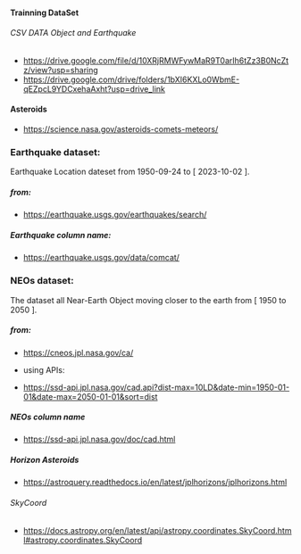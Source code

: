 #### Trainning DataSet
###### CSV DATA Object and Earthquake
- https://drive.google.com/file/d/10XRjRMWFywMaR9T0arIh6tZz3B0NcZtz/view?usp=sharing
- https://drive.google.com/drive/folders/1bXI6KXLo0WbmE-qEZpcL9YDCxehaAxht?usp=drive_link

#### Asteroids
- https://science.nasa.gov/asteroids-comets-meteors/

### Earthquake dataset: 
Earthquake Location dateset from 1950-09-24 to [ 2023-10-02 ].
##### from:
- https://earthquake.usgs.gov/earthquakes/search/

##### Earthquake column name:
- https://earthquake.usgs.gov/data/comcat/



### NEOs dataset:
The dataset all Near-Earth Object moving closer to the earth from [ 1950 to 2050 ].
##### from:
- https://cneos.jpl.nasa.gov/ca/

- using APIs:
- https://ssd-api.jpl.nasa.gov/cad.api?dist-max=10LD&date-min=1950-01-01&date-max=2050-01-01&sort=dist

##### NEOs column name
- https://ssd-api.jpl.nasa.gov/doc/cad.html


##### Horizon Asteroids
- https://astroquery.readthedocs.io/en/latest/jplhorizons/jplhorizons.html
###### SkyCoord
- https://docs.astropy.org/en/latest/api/astropy.coordinates.SkyCoord.html#astropy.coordinates.SkyCoord


